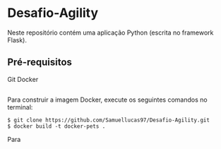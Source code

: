 # Desafio-Agility


Neste repositório contém uma aplicação Python (escrita no framework Flask).


## Pré-requisitos

Git
Docker

## 


Para construir a imagem Docker, execute os seguintes comandos no terminal: 

```
$ git clone https://github.com/Samuellucas97/Desafio-Agility.git
$ docker build -t docker-pets .
```

Para 







